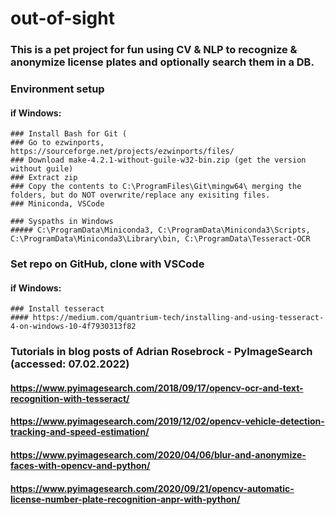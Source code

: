 # out-of-sight
### This is a pet project for fun using CV & NLP to recognize & anonymize license plates and optionally search them in a DB.

### Environment setup
#### if Windows:
    ### Install Bash for Git (
    ### Go to ezwinports, https://sourceforge.net/projects/ezwinports/files/
    ### Download make-4.2.1-without-guile-w32-bin.zip (get the version without guile)
    ### Extract zip
    ### Copy the contents to C:\ProgramFiles\Git\mingw64\ merging the folders, but do NOT overwrite/replace any exisiting files.    
    ### Miniconda, VSCode

    ### Syspaths in Windows
    ##### C:\ProgramData\Miniconda3, C:\ProgramData\Miniconda3\Scripts, C:\ProgramData\Miniconda3\Library\bin, C:\ProgramData\Tesseract-OCR

### Set repo on GitHub, clone with VSCode

#### if Windows:
    ### Install tesseract
    #### https://medium.com/quantrium-tech/installing-and-using-tesseract-4-on-windows-10-4f7930313f82

### Tutorials in blog posts of Adrian Rosebrock - PyImageSearch (accessed: 07.02.2022)
#### https://www.pyimagesearch.com/2018/09/17/opencv-ocr-and-text-recognition-with-tesseract/
#### https://www.pyimagesearch.com/2019/12/02/opencv-vehicle-detection-tracking-and-speed-estimation/
#### https://www.pyimagesearch.com/2020/04/06/blur-and-anonymize-faces-with-opencv-and-python/
#### https://www.pyimagesearch.com/2020/09/21/opencv-automatic-license-number-plate-recognition-anpr-with-python/
